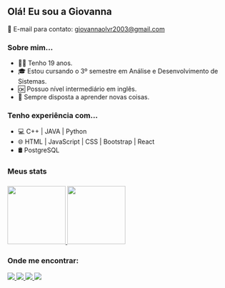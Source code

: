## Olá! Eu sou a Giovanna 

📧 E-mail para contato: giovannaolvr2003@gmail.com

<h3> Sobre mim... </h3>

- 🙋‍♀️ Tenho 19 anos.
- 🎓 Estou cursando o 3º semestre em Análise e Desenvolvimento de Sistemas.
- 🆗 Possuo nível intermediário em inglês.
- 🧐 Sempre disposta a aprender novas coisas.

<h3> Tenho experiência com... </h3>

- 💻 C++		|		JAVA		|		Python
- 🌐 HTML		|		JavaScript		|		CSS		|		Bootstrap		|		React
- 🛢 PostgreSQL

<h3> Meus stats<h3/>
<div >
  <a href="https://github.com/giovannaolvr">
    <img height="130em" src="https://github-readme-stats.vercel.app/api?username=giovannaolvr&count_private=true&include_all_commits=true&show_icons=true&theme=tokyonight&hide_border=false&show_owner=true"/>
    <img height="130em" src="https://github-readme-stats.vercel.app/api/top-langs/?username=giovannaolvr&theme=tokyonight&hide_border=false&&layout=compact"/>
  </a>
</div>

<h3> Onde me encontrar: </h3>

<div>
  <a href="https://github.com/giovannaolvr">
    <img src="https://img.shields.io/badge/GitHub-100000?style=for-the-badge&logo=github&logoColor=white"/>
  <a href="giovannaolvr2003@gmail.com">
    <img src="https://img.shields.io/badge/Gmail-D14836?style=for-the-badge&logo=gmail&logoColor=white"/>
	<a href="https://www.linkedin.com/in/giovanna-oliveira-0b8414268/">
		<img src="https://img.shields.io/badge/LinkedIn-0077B5?style=for-the-badge&logo=linkedin&logoColor=white" />
  <a href="https://www.instagram.com/giovanna_olvr/">
    <img src="https://img.shields.io/badge/Instagram-E4405F?style=for-the-badge&logo=instagram&logoColor=white" />
</div>
